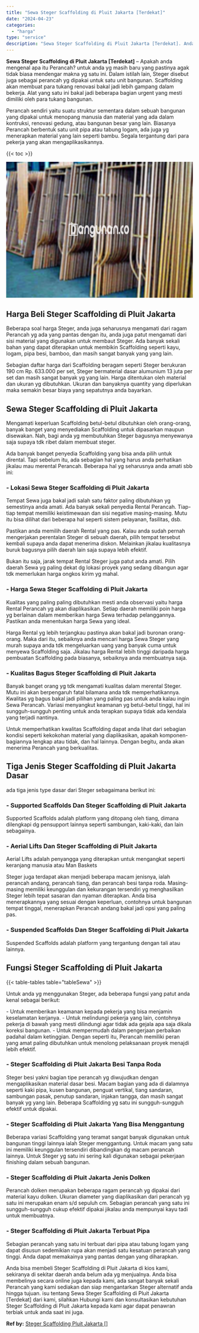 ```yaml
---
title: "Sewa Steger Scaffolding di Pluit Jakarta [Terdekat]"
date: "2024-04-23"
categories: 
  - "harga"
type: "service"
description: "Sewa Steger Scaffolding di Pluit Jakarta [Terdekat]. Anda bisa membeli Steger Scaffolding di Pluit Jakarta di kios kami, sekiranya di sekitar daerah anda bel..."
---
```


**Sewa Steger Scaffolding di Pluit Jakarta \[Terdekat\]** – Apakah anda mengenal apa itu Perancah? untuk anda yg masih baru yang pastinya agak tidak biasa mendengar makna yg satu ini. Dalam istilah lain, Steger disebut juga sebagai perancah yg dipakai untuk satu unit bangunan. Scaffolding akan membuat para tukang renovasi bakal jadi lebih gampang dalam bekerja. Alat yang satu ini bakal jadi beberapa bagian urgent yang mesti dimiliki oleh para tukang bangunan.

Perancah sendiri yaitu suatu struktur sementara dalam sebuah bangunan yang dipakai untuk menopang manusia dan material yang ada dalam kontruksi, renovasi gedung, atau bangunan besar yang lain. Biasanya Perancah berbentuk satu unit pipa atau tabung logam, ada juga yg menerapkan material yang lain seperti bambu. Segala tergantung dari para pekerja yang akan mengaplikasikannya.

{{< toc >}}

![Sewa Steger Scaffolding di Pluit Jakarta [Terdekat]](/images/sewa-scaffolding-steger-14.png)

## Harga Beli Steger Scaffolding di Pluit Jakarta

Beberapa soal harga Steger, anda juga seharusnya mengamati dari ragam Perancah yg ada yang pantas dengan itu, anda juga patut mengamati dari sisi material yang digunakan untuk membaut Steger. Ada banyak sekali bahan yang dapat diterapkan untuk membikin Scaffolding seperti kayu, logam, pipa besi, bamboo, dan masih sangat banyak yang yang lain.

Sebagian daftar harga dari Scaffolding beragam seperti Steger berukuran 190 cm Rp. 633.000 per set, Steger bermaterial dasar alumunium 13 juta per set dan masih sangat banyak yg yang lain. Harga ditentukan oleh material dan ukuran yg dibutuhkan. Ukuran dan banyaknya quantity yang diperlukan maka semakin besar biaya yang sepatutnya anda bayarkan.

## Sewa Steger Scaffolding di Pluit Jakarta

Mengamati keperluan Scaffolding betul-betul dibutuhkan oleh orang-orang, banyak banget yang menyediakan Scaffolding untuk dipasarkan maupun disewakan. Nah, bagi anda yg membutuhkan Steger bagusnya menyewanya saja supaya tdk ribet dalam membuat steger.

Ada banyak banget penyedia Scaffolding yang bisa anda pilih untuk dirental. Tapi sebelum itu, ada sebagian hal yang harus anda perhatikan jikalau mau merental Perancah. Beberapa hal yg seharusnya anda amati sbb ini:

### \- Lokasi Sewa Steger Scaffolding di Pluit Jakarta

Tempat Sewa juga bakal jadi salah satu faktor paling dibutuhkan yg semestinya anda amati. Ada banyak sekali penyedia Rental Perancah. Tiap-tiap tempat memiliki keistimewaan dan sisi negative masing-masing. Mutu itu bisa dilihat dari beberapa hal seperti sistem pelayanan, fasilitas, dsb.

Pastikan anda memilih daerah Rental yang pas. Kalau anda sudah pernah mengerjakan perentalan Steger di sebuah daerah, pilih tempat tersebut kembali supaya anda dapat menerima diskon. Melainkan jikalau kualitasnya buruk bagusnya pilih daerah lain saja supaya lebih efektif.

Bukan itu saja, jarak tempat Rental Steger juga patut anda amati. Pilih daerah Sewa yg paling dekat dg lokasi proyek yang sedang dibangun agar tdk memerlukan harga ongkos kirim yg mahal.

### \- Harga Sewa Steger Scaffolding di Pluit Jakarta

Kualitas yang paling paling dibutuhkan mesti anda observasi yaitu harga Rental Perancah yg akan diaplikasikan. Setiap daerah memiliki poin harga yg berlainan dalam memberikan harga Sewa terhadap pelanggannya. Pastikan anda menentukan harga Sewa yang ideal.

Harga Rental yg lebih terjangkau pastinya akan bakal jadi buronan orang-orang. Maka dari itu, sebaiknya anda mencari harga Sewa Steger yang murah supaya anda tdk mengeluarkan uang yang banyak cuma untuk menyewa Scaffolding saja. Jikalau harga Rental lebih tinggi daripada harga pembuatan Scaffolding pada biasanya, sebaiknya anda membuatnya saja.

### \- Kualitas Bagus Steger Scaffolding di Pluit Jakarta

Banyak banget orang yg tdk mengamati kualitas dalam merental Steger. Mutu ini akan berpengaruh fatal bilamana anda tdk memperhatikannya. Kwalitas yg bagus bakal jadi pilihan yang paling pas untuk anda kalau ingin Sewa Perancah. Variasi menyangkut keamanan yg betul-betul tinggi, hal ini sungguh-sungguh penting untuk anda terapkan supaya tidak ada kendala yang terjadi nantinya.

Untuk memperhatikan kwalitas Scaffolding dapat anda lihat dari sebagian kondisi seperti kekokohan material yang diaplikasikan, apakah komponen-bagiannya lengkap atau tidak, dan hal lainnya. Dengan begitu, anda akan menerima Perancah yang berkualitas.

## Tiga Jenis Steger Scaffolding di Pluit Jakarta Dasar

ada tiga jenis type dasar dari Steger sebagaimana berikut ini:

### \- Supported Scaffolds Dan Steger Scaffolding di Pluit Jakarta

Supported Scaffolds adalah platform yang ditopang oleh tiang, dimana dilengkapi dg pensupport lainnya seperti sambungan, kaki-kaki, dan lain sebagainya.

### \- Aerial Lifts Dan Steger Scaffolding di Pluit Jakarta

Aerial Lifts adalah penyangga yang diterapkan untuk mengangkat seperti keranjang manusia atau Man Baskets

Steger juga terdapat akan menjadi beberapa macam jenisnya, ialah perancah andang, perancah tiang, dan perancah besi tanpa roda. Masing-masing memiliki keunggulan dan kekurangan tersendiri yg menghasilkan Steger lebih tepat sasaran dan nyaman diterapkan. Anda bisa menerapkannya yang sesuai dengan keperluan, contohnya untuk bangunan tempat tinggal, menerapkan Perancah andang bakal jadi opsi yang paling pas.

### \- Suspended Scaffolds Dan Steger Scaffolding di Pluit Jakarta

Suspended Scaffolds adalah platform yang tergantung dengan tali atau lainnya.

## Fungsi Steger Scaffolding di Pluit Jakarta

{{< table-tables table="tableSewa" >}}

Untuk anda yg menggunakan Steger, ada beberapa fungsi yang patut anda kenal sebagai berikut:

\- Untuk memberikan keamanan kepada pekerja yang bisa menjamin keselamatan kerjanya. - Untuk melindungi pekerja yang lain, contohnya pekerja di bawah yang mesti dilindungi agar tidak ada gejala apa saja dikala koreksi bangunan. - Untuk mempermudah dalam pengerjaan perbaikan padahal dalam ketinggian. Dengan seperti itu, Perancah memiliki peran yang amat paling dibutuhkan untuk menolong pelaksanaan proyek menajdi lebih efektif.

### \- Steger Scaffolding di Pluit Jakarta Besi Tanpa Roda

Steger besi yakni bagian tipe perancah yg diwujudkan dengan mengaplikasikan material dasar besi. Macam bagian yang ada di dalamnya seperti kaki pipa, kusen bangunan, penguat vertikal, tiang sandaran, sambungan pasak, penutup sandaran, injakan tangga, dan masih sangat banyak yg yang lain. Beberapa Scaffolding yg satu ini sungguh-sungguh efektif untuk dipakai.

### \- Steger Scaffolding di Pluit Jakarta Yang Bisa Menggantung

Beberapa variasi Scaffolding yang teramat sangat banyak digunakan untuk bangunan tinggi lainnya ialah Steger menggantung. Untuk macam yang satu ini memiliki keunggulan tersendiri dibandingkan dg macam perancah lainnya. Untuk Steger yg satu ini sering kali digunakan sebagai pekerjaan finishing dalam sebuah bangunan.

### \- Steger Scaffolding di Pluit Jakarta Jenis Dolken

Perancah dolken merupakan beberapa ragam perancah yg dipakai dari material kayu dolken. Ukuran diameter yang diaplikasikan dari perancah yg satu ini merupakan enam s/d sepuluh cm. Sebagian perancah yang satu ini sungguh-sungguh cukup efektif dipakai jikalau anda mempunyai kayu tadi untuk membuatnya.

### \- Steger Scaffolding di Pluit Jakarta Terbuat Pipa

Sebagian perancah yang satu ini terbuat dari pipa atau tabung logam yang dapat disusun sedemikian rupa akan menjadi satu kesatuan perancah yang tinggi. Anda dapat memakainya yang pantas dengan yang diharapkan.

Anda bisa membeli Steger Scaffolding di Pluit Jakarta di kios kami, sekiranya di sekitar daerah anda belum ada yg menjualnya. Anda bisa membelinya secara online juga kepada kami, ada sangat banyak sekali Perancah yang kami sediakan dan siap mengantarkan Steger alternatif anda hingga tujuan. isu tentang Sewa Steger Scaffolding di Pluit Jakarta \[Terdekat\] dari kami, silahkan Hubungi kami dan konsultasikan kebutuhan Steger Scaffolding di Pluit Jakarta kepada kami agar dapat penawran terbiak untuk anda saat ini juga.

**Ref by:** [Steger Scaffolding Pluit Jakarta []](https://id.wikipedia.org/wiki/Steger)

